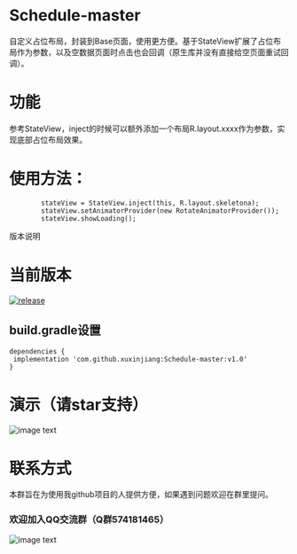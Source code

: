 # Schedule-master
  自定义占位布局，封装到Base页面，使用更方便。基于StateView扩展了占位布局作为参数，以及空数据页面时点击也会回调（原生库并没有直接给空页面重试回调）。


# 功能

参考StateView，inject的时候可以额外添加一个布局R.layout.xxxx作为参数，实现底部占位布局效果。


# 使用方法：
```
        stateView = StateView.inject(this, R.layout.skeletona);
        stateView.setAnimatorProvider(new RotateAnimatorProvider());
        stateView.showLoading();
```

版本说明

# 当前版本

[![release](https://img.shields.io/badge/release-v1.0-orange.svg)](https://github.com/xuxinjiang/Schedule-master/blob/master/update.md)

## build.gradle设置
```
dependencies {
 implementation 'com.github.xuxinjiang:Schedule-master:v1.0'
}
```
# 演示（请star支持）

![image text](https://github.com/xuxinjiang/Schedule-master/blob/master/gif/tp2.png)

# 联系方式

本群旨在为使用我github项目的人提供方便，如果遇到问题欢迎在群里提问。

### 欢迎加入QQ交流群（Q群574181465）

![image text](https://github.com/xuxinjiang/Schedule-master/blob/master/gif/xxjqq.png)



